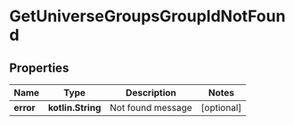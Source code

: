 
# GetUniverseGroupsGroupIdNotFound

## Properties
Name | Type | Description | Notes
------------ | ------------- | ------------- | -------------
**error** | **kotlin.String** | Not found message |  [optional]



